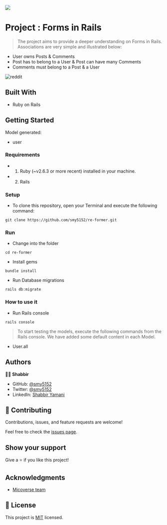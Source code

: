 ![](https://img.shields.io/badge/Microverse-blueviolet)

# Project : Forms in Rails

> The project aims to provide a deeper understanding on Forms in Rails. Associations are very simple and illustrated below:
- User owns Posts & Comments
- Post has to belong to a User & Post can have many Comments 
- Comments must belong to a Post & a User

![reddit](schema-micro-reddit.PNG)

## Built With

- Ruby on Rails

## Getting Started

Model generated:

- user

### Requirements
- 1. Ruby (~v2.6.3 or more recent) installed in your machine.
- 2. Rails

### Setup

* To clone this repository, open your Terminal and execute the following command:
```
git clone https://github.com/smy5152/re-former.git
```

### Run
* Change into the folder
```
cd re-former
```
* Install gems
```
bundle install
```
* Run Database migrations
```
rails db:migrate
```

### How to use it

* Run Rails console
```
rails console
```

> To start testing the models, execute the following commands from the Rails console.
> We have added some default content in each Model.

- User.all

## Authors

🧑‍💻 **Shabbir**

- GitHub: [@smy5152](https://github.com/smy5152)
- Twitter: [@smy5152](https://twitter.com/smy5152)
- LinkedIn: [Shabbir Yamani](https://www.linkedin.com/in/shabbirmyamani/)

## 🤝 Contributing

Contributions, issues, and feature requests are welcome!

Feel free to check the [issues page](https://github.com/issues).

## Show your support

Give a ⭐️ if you like this project!

## Acknowledgments

- [Micoverse team](https://microverse.pathwright.com/library/fast-track-curriculum/69047/path/step/49722685/)

## 📝 License

This project is [MIT](https://opensource.org/licenses/MIT) licensed.
